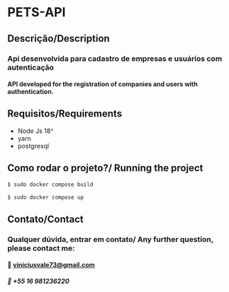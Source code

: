 # PETS-API

## Descrição/Description
### Api desenvolvida para cadastro de empresas e usuários com autenticação

#### API developed for the registration of companies and users with authentication.

## Requisitos/Requirements
- Node Js 18^
- yarn
- postgresql

## Como rodar o projeto?/ Running the project
```bash
$ sudo docker compose build
```

```bash
$ sudo docker compose up
```


## Contato/Contact

### Qualquer dúvida, entrar em contato/ Any further question, please contact me:

#### :email: viniciusvale73@gmail.com
##### :iphone: +55 16 981236220

